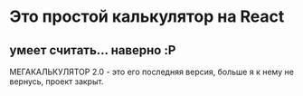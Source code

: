 # Это простой калькулятор на React
## умеет считать... наверно :P

МЕГАКАЛЬКУЛЯТОР 2.0 - это его последняя версия, больше я к нему не вернусь, проект закрыт.